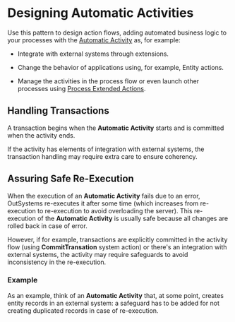 # Designing Automatic Activities

Use this pattern to design action flows, adding automated business logic to your processes with the [Automatic Activity](<../../../ref/lang/auto/Class.Automatic Activity.final.md>) as, for example:

* Integrate with external systems through extensions.

* Change the behavior of applications using, for example, Entity actions.

* Manage the activities in the process flow or even launch other processes using [Process Extended Actions](../actions-extended/intro.md).


## Handling Transactions

A transaction begins when the **Automatic Activity** starts and is committed when the activity ends.

If the activity has elements of integration with external systems, the transaction handling may require extra care to ensure coherency.


## Assuring Safe Re-Execution

When the execution of an **Automatic Activity** fails due to an error, OutSystems re-executes it after some time (which increases from re-execution to re-execution to avoid overloading the server). This re-execution of the **Automatic Activity** is usually safe because all changes are rolled back in case of error.

However, if for example, transactions are explicitly committed in the activity flow (using **CommitTransation** system action) or there's an integration with external systems, the activity may require safeguards to avoid inconsistency in the re-execution.

### Example

As an example, think of an **Automatic Activity** that, at some point, creates entity records in an external system: a safeguard has to be added for not creating duplicated records in case of re-execution.
